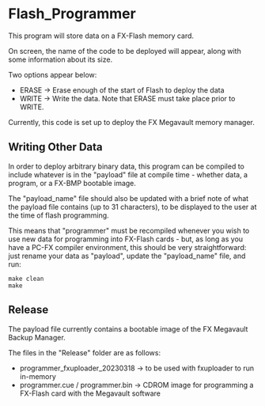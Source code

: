 # Flash_Programmer

This program will store data on a FX-Flash memory card.

On screen, the name of the code to be deployed will appear, along with some information about its size.

Two options appear below:
 - ERASE -> Erase enough of the start of Flash to deploy the data
 - WRITE -> Write the data.  Note that ERASE must take place prior to WRITE.

Currently, this code is set up to deploy the FX Megavault memory manager.

## Writing Other Data

In order to deploy arbitrary binary data, this program can be compiled to include whatever
is in the "payload" file at compile time - whether data, a program, or a FX-BMP bootable image.

The "payload_name" file should also be updated with a brief note of what the payload file
contains (up to 31 characters), to be displayed to the user at the time of flash programming.

This means that "programmer" must be recompiled whenever you wish to use new data for
programming into FX-Flash cards - but, as long as you have a PC-FX compiler environment, this
should be very straightforward: just rename your data as "payload", update the "payload_name" file,
and run:
```
make clean
make
```

## Release

The payload file currently contains a bootable image of the FX Megavault Backup Manager.

The files in the "Release" folder are as follows:
 - programmer_fxuploader_20230318 -> to be used with fxuploader to run in-memory
 - programmer.cue / programmer.bin -> CDROM image for programming a FX-Flash card with the Megavault software

